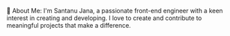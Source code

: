 💫 About Me:
I'm Santanu Jana, a passionate front-end engineer with a keen interest in creating and developing. 
I love to create and contribute to meaningful projects that make a difference.
